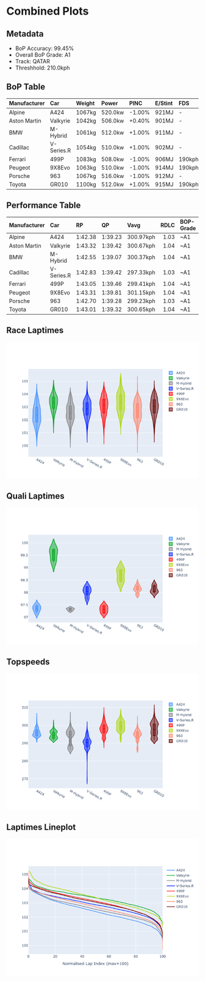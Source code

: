 # Combined Plots

## Metadata

- BoP Accuracy: 99.45%
- Overall BoP Grade: A1
- Track: QATAR
- Threshhold: 210.0kph

## BoP Table
| Manufacturer   | Car        | Weight   | Power   | PINC   | E/Stint   | FDS    |
|:---------------|:-----------|:---------|:--------|:-------|:----------|:-------|
| Alpine         | A424       | 1067kg   | 520.0kw | -1.00% | 921MJ     | -      |
| Aston Martin   | Valkyrie   | 1042kg   | 506.0kw | +0.40% | 901MJ     | -      |
| BMW            | M-Hybrid   | 1061kg   | 512.0kw | +1.00% | 911MJ     | -      |
| Cadillac       | V-Series.R | 1054kg   | 510.0kw | +1.00% | 902MJ     | -      |
| Ferrari        | 499P       | 1083kg   | 508.0kw | -1.00% | 906MJ     | 190kph |
| Peugeot        | 9X8Evo     | 1063kg   | 510.0kw | -1.00% | 914MJ     | 190kph |
| Porsche        | 963        | 1067kg   | 516.0kw | -1.00% | 912MJ     | -      |
| Toyota         | GR010      | 1100kg   | 512.0kw | +1.00% | 915MJ     | 190kph |

## Performance Table
| Manufacturer   | Car        | RP      | QP      | Vavg      |   RDLC | BOP-Grade   | Match   |
|:---------------|:-----------|:--------|:--------|:----------|-------:|:------------|:--------|
| Alpine         | A424       | 1:42.38 | 1:39.23 | 300.97kph |   1.03 | ~A1         | 99.77%  |
| Aston Martin   | Valkyrie   | 1:43.32 | 1:39.42 | 300.67kph |   1.04 | ~A1         | 100.00% |
| BMW            | M-Hybrid   | 1:42.55 | 1:39.07 | 300.37kph |   1.04 | ~A1         | 99.61%  |
| Cadillac       | V-Series.R | 1:42.83 | 1:39.42 | 297.33kph |   1.03 | ~A1         | 99.96%  |
| Ferrari        | 499P       | 1:43.05 | 1:39.46 | 299.41kph |   1.04 | ~A1         | 99.98%  |
| Peugeot        | 9X8Evo     | 1:43.31 | 1:39.81 | 301.15kph |   1.04 | ~A1         | 96.44%  |
| Porsche        | 963        | 1:42.70 | 1:39.28 | 299.23kph |   1.03 | ~A1         | 99.88%  |
| Toyota         | GR010      | 1:43.01 | 1:39.32 | 300.65kph |   1.04 | ~A1         | 99.98%  |

## Race Laptimes
![Race Laptimes](images/race_violin.png)

## Quali Laptimes
![Quali Laptimes](images/quali_violin.png)

## Topspeeds
![Topspeeds](images/topspeed_violin.png)

## Laptimes Lineplot
![Laptimes Lineplot](images/laptime_line.png)

